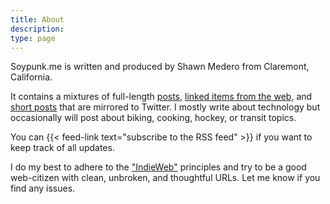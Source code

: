 ```yaml
---
title: About
description: 
type: page
---
```

Soypunk.me is written and produced by Shawn Medero from Claremont, California.

It contains a mixtures of full-length [posts][1], [linked items from the web][2], and [short posts][3] that are mirrored to Twitter. I mostly write about technology but occasionally will post about biking, cooking, hockey, or transit topics.

You can {{< feed-link text="subscribe to the RSS feed" >}} if you want to keep track of all updates.

I do my best to adhere to the ["IndieWeb"][4] principles and try to be a good web-citizen with clean, unbroken, and thoughtful URLs. Let me know if you find any issues.

[1]: /posts/
[2]: /links/
[3]: /minis/
[4]: https://indieweb.org